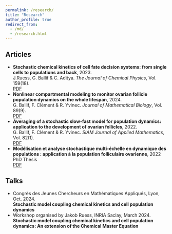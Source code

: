 ```yaml
---
permalink: /research/
title: "Research"
author_profile: true
redirect_from: 
  - /md/
  - /research.html
---
```


## Articles

* **Stochastic chemical kinetics of cell fate decision systems: from single cells to populations and back**, 2023.\
  J.Ruess, G. Ballif & C. Aditya. _The Journal of Chemical Physics_, Vol. 159(18).\
  [PDF](https://inria.hal.science/hal-04275681v1)
* **Nonlinear compartmental modeling to monitor ovarian follicle population dynamics on the whole lifespan**, 2024.\
  G. Ballif, F. Clément & R. Yvinec. _Journal of Mathematical Biology_, Vol. 89(9).\
  [PDF](https://hal.science/hal-03739205v1)
* **Averaging of a stochastic slow-fast model for population dynamics: application to the development of ovarian follicles**, 2022.\
  G. Ballif, F. Clément & R. Yvinec. _SIAM Journal of Applied Mathematics_, Vol. 82(1).\
  [PDF](https://hal.science/hal-03405177v1)
* **Modélisation et analyse stochastique multi-échelle en dynamique des populations : application à la population folliculaire ovarienne**, 2022
  PhD Thesis\
  [PDF](https://theses.hal.science/tel-04449460)

## Talks

* Congrès des Jeunes Chercheurs en Mathématiques Appliqués, Lyon, Oct. 2024.\
  **Stochastic model coupling chemical kinetics and cell population dynamics**
* Workshop organised by Jakob Ruess, INRIA Saclay, March 2024.\
  **Stochastic model coupling chemical kinetics and cell population dynamics: An extension of the Chemical Master Equation**
